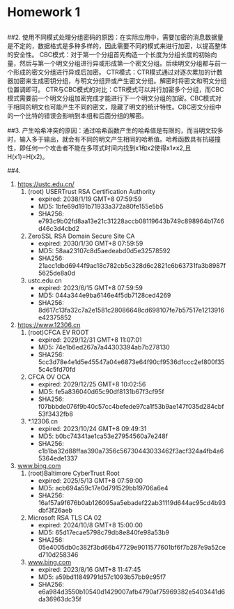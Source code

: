 # Homework 1
## 
##2.
使用不同模式处理分组密码的原因：在实际应用中，需要加密的消息数据量是不定的，数据格式是多种多样的，因此需要不同的模式来进行加密，以提高整体的安全性。
CBC模式：对于第一个分组首先构造一个长度为分组长度的初始向量，然后与第一个明文分组进行异或形成第一个密文分组。后续明文分组都与前一个形成的密文分组进行异或后加密。
CTR模式：CTR模式通过对逐次累加的计数器加密来生成密钥分组，与明文分组异或产生密文分组。解密时将密文和明文分组位置调即可。
CTR与CBC模式的对比：CTR模式可以并行加密多个分组，而CBC模式需要前一个明文分组加密完成才能进行下一个明文分组的加密。CBC模式对于相同的明文也可能产生不同的密文，隐藏了明文的统计特性。CBC密文分组中的一个比特的错误会影响到本组和后面分组的解密。



##3.
产生哈希冲突的原因：通过哈希函数产生的哈希值是有限的，而当明文较多时，输入多于输出，就会有不同的明文产生相同的哈希值。哈希函数具有抗碰撞性，即任何一个攻击者不能在多项式时间内找到x1和x2使得x1$\ne$x2,且H(x1)=H(x2)。

##4. 
1. https://ustc.edu.cn/
   1. (root) USERTrust RSA Certification Authority
       - expired: 2038/1/19 GMT+8 07:59:59
       - MD5: 1bfe69d191b71933a372a80fe155e5b5
       - SHA256: e793c9b02fd8aa13e21c31228accb08119643b749c898964b1746d46c3d4cbd2
   2. ZeroSSL RSA Domain Secure Site CA
       - expired: 2030/1/30 GMT+8 07:59:59
       - MD5: 58aa23107c8d5aedeabd0d5e32578592
       - SHA256: 21acc1dbd6944f9ac18c782cb5c328d6c2821c6b63731fa3b8987f5625de8a0d
   3. ustc.edu.cn
       - expired: 2023/6/15 GMT+8 07:59:59
       - MD5: 044a344e9ba6146e4f5db7128ced4269
       - SHA256: 8d617c13fa32c7a2e1581c28086648cd698107fe7b57517e1213916e42375852
2. https://www.12306.cn
   1. (root)CFCA EV ROOT
       - expired: 2029/12/31 GMT+8 11:07:01
       - MD5: 74e1b6ed267a7a44303394ab7b278130
       - SHA256:  5cc3d78e4e1d5e45547a04e6873e64f90cf9536d1ccc2ef800f355c4c5fd70fd
   2. CFCA OV OCA
       - expired: 2029/12/25 GMT+8 10:02:56
       - MD5: fe5a836040d65c90df8131b67f3cf95f
       - SHA256: f07bbbde076f9b40c57cc4befede97ca1f53b9ae147f035d284cbf53f3432fb8
   3. *.12306.cn
       - expired: 2023/10/24 GMT+8 09:49:31
       - MD5: b0bc74341ae1ca53e27954560a7e248f
       - SHA256:  c1b1ba32d88ffaa390a7356c56730443033462f3acf324a4fb4a65364ede1337
3. www.bing.com
   1. (root)Baltimore CyberTrust Root
       - expired: 2025/5/13 GMT+8 07:59:00
       - MD5: acb694a59c17e0d791529bb19706a6e4
       - SHA256: 16af57a9f676b0ab126095aa5ebadef22ab31119d644ac95cd4b93dbf3f26aeb
   2. Microsoft RSA TLS CA 02
       - expired: 2024/10/8 GMT+8 15:00:00
       - MD5: 65d17ecae5798c79db8e840fe98a53b9
       - SHA256:  05e4005db0c382f3bd66b47729e9011577601bf6f7b287e9a52ced710d258346
   3. www.bing.com
       - expired: 2023/8/16 GMT+8 11:47:45
       - MD5: a59bd11849791d57c1093b57bb9c95f7
       - SHA256: e6a984d3550b10540d1429007afb4790af75969382e5403441d6da36963dc35f